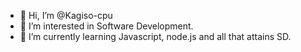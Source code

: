 - 👋 Hi, I’m @Kagiso-cpu
- 👀 I’m interested in Software Development.
- 🌱 I’m currently learning Javascript, node.js and all that attains SD.

<!---
Kagiso-cpu/Kagiso-cpu is a ✨ special ✨ repository because its `README.md` (this file) appears on your GitHub profile.
You can click the Preview link to take a look at your changes.
--->
